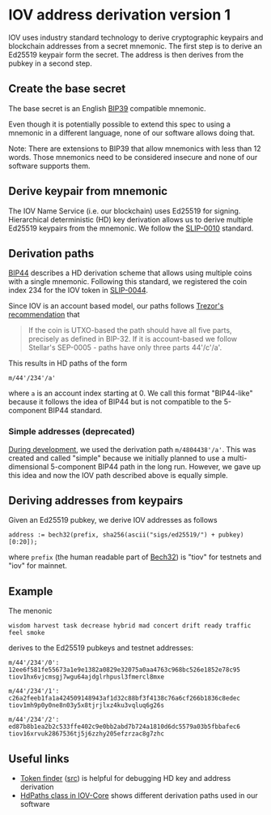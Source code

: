 # IOV address derivation version 1

IOV uses industry standard technology to derive cryptographic keypairs and
blockchain addresses from a secret mnemonic. The first step is to derive an
Ed25519 keypair form the secret. The address is then derives from the pubkey in
a second step.

## Create the base secret

The base secret is an English
[BIP39](https://github.com/bitcoin/bips/blob/master/bip-0039.mediawiki)
compatible mnemonic.

Even though it is potentially possible to extend this spec to using a mnemonic
in a different language, none of our software allows doing that.

Note: There are extensions to BIP39 that allow mnemonics with less than 12
words. Those mnemonics need to be considered insecure and none of our software
supports them.

## Derive keypair from mnemonic

The IOV Name Service (i.e. our blockchain) uses Ed25519 for signing.
Hierarchical deterministic (HD) key derivation allows us to derive multiple
Ed25519 keypairs from the mnemonic. We follow the
[SLIP-0010](https://github.com/satoshilabs/slips/blob/master/slip-0010.md)
standard.

## Derivation paths

[BIP44](https://github.com/bitcoin/bips/blob/master/bip-0044.mediawiki)
describes a HD derivation scheme that allows using multiple coins with a single
mnemonic. Following this standard, we registered the coin index 234 for the IOV
token in
[SLIP-0044](https://github.com/satoshilabs/slips/blob/master/slip-0044.md).

Since IOV is an account based model, our paths follows
[Trezor's recommendation](https://github.com/trezor/trezor-firmware/tree/master/core/docs/coins)
that

> If the coin is UTXO-based the path should have all five parts, precisely as
> defined in BIP-32. If it is account-based we follow Stellar's SEP-0005 - paths
> have only three parts 44'/c'/a'.

This results in HD paths of the form

```
m/44'/234'/a'
```

where `a` is an account index starting at 0. We call this format "BIP44-like"
because it follows the idea of BIP44 but is not compatible to the 5-component
BIP44 standard.

### Simple addresses (deprecated)

[During development](https://github.com/iov-one/iov-core/blob/v0.15.0/docs/KeyBase.md#simple-addresses),
we used the derivation path `m/4804438'/a'`. This was created and called
"simple" because we initially planned to use a multi-dimensional 5-component
BIP44 path in the long run. However, we gave up this idea and now the IOV path
described above is equally simple.

## Deriving addresses from keypairs

Given an Ed25519 pubkey, we derive IOV addresses as follows

```
address := bech32(prefix, sha256(ascii("sigs/ed25519/") + pubkey)[0:20]);
```

where `prefix` (the human readable part of
[Bech32](https://github.com/bitcoin/bips/blob/master/bip-0173.mediawiki)) is
"tiov" for testnets and "iov" for mainnet.

## Example

The menonic

```
wisdom harvest task decrease hybrid mad concert drift ready traffic feel smoke
```

derives to the Ed25519 pubkeys and testnet addresses:

```
m/44'/234'/0':
12ee6f581fe55673a1e9e1382a0829e32075a0aa4763c968bc526e1852e78c95
tiov1hx6vjcmsgj7wgu64ajdglrhpusl3fmercl8mxe

m/44'/234'/1':
c26a2feeb1fa1a424509148943af1d32c88bf3f4138c76a6cf266b1836c8edec
tiov1mh9p0y0ne8n03y5x8tjrjlxz4ku3vqluq6g26s

m/44'/234'/2':
ed87b8b1ea2b2c533ffe402c9e0bb2abd7b724a1810d6dc5579a03b5fbbafec6
tiov16xrvuk2867536tj5j6zzhy205efzrzac8g7zhc
```

## Useful links

- [Token finder](https://iov-one.github.io/token-finder/)
  ([src](https://github.com/iov-one/token-finder)) is helpful for debugging HD
  key and address derivation
- [HdPaths class in IOV-Core](https://github.com/iov-one/iov-core/blob/master/packages/iov-keycontrol/src/hdpaths.ts)
  shows different derivation paths used in our software
